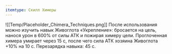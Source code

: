 ```yaml
---
itemtype: Скилл Химеры
---
```

![[Temp/Placeholder_Chimera_Techniques.png]]
После использования можно изучить навык Живоглота «Укрепление»: бросается на цель, нанося урон в 600% от силы АТК и пожирая химеру цели. Проглоченная химера умирает через 15 с, после чего сила АТК хозяина Живоглота +10% на 10 с. Перезарядка навыка: 45 с.
